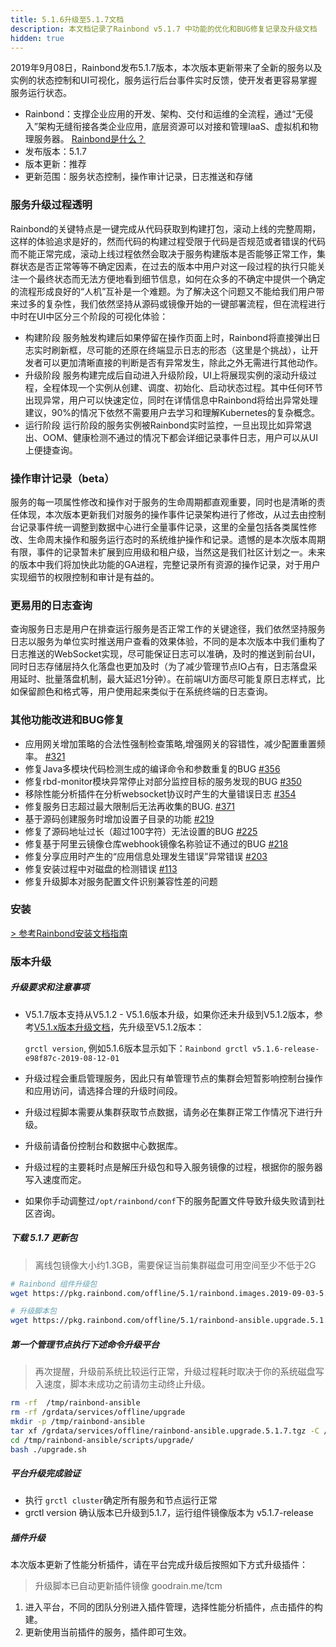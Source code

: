 ```yaml
---
title: 5.1.6升级至5.1.7文档
description: 本文档记录了Rainbond v5.1.7 中功能的优化和BUG修复记录及升级文档
hidden: true
---
```


2019年9月08日，Rainbond发布5.1.7版本，本次版本更新带来了全新的服务以及实例的状态控制和UI可视化，服务运行后台事件实时反馈，使开发者更容易掌握服务运行状态。

- Rainbond：支撑企业应用的开发、架构、交付和运维的全流程，通过“无侵入”架构无缝衔接各类企业应用，底层资源可以对接和管理IaaS、虚拟机和物理服务器。 [Rainbond是什么？](https://www.rainbond.com/docs/quick-start/rainbond_overview/)
- 发布版本：5.1.7
- 版本更新：推荐
- 更新范围：服务状态控制，操作审计记录，日志推送和存储

### 服务升级过程透明

Rainbond的关键特点是一键完成从代码获取到构建打包，滚动上线的完整周期，这样的体验追求是好的，然而代码的构建过程受限于代码是否规范或者错误的代码而不能正常完成，滚动上线过程依然会取决于服务构建版本是否能够正常工作，集群状态是否正常等等不确定因素，在过去的版本中用户对这一段过程的执行只能关注一个最终状态而无法方便地看到细节信息，如何在众多的不确定中提供一个确定的流程形成良好的“人机”互补是一个难题。为了解决这个问题又不能给我们用户带来过多的复杂性，我们依然坚持从源码或镜像开始的一键部署流程，但在流程进行中时在UI中区分三个阶段的可视化体验：

* 构建阶段
 服务触发构建后如果停留在操作页面上时，Rainbond将直接弹出日志实时刷新框，尽可能的还原在终端显示日志的形态（这里是个挑战），让开发者可以更加清晰直接的判断是否有异常发生，除此之外无需进行其他动作。
* 升级阶段
 服务构建完成后自动进入升级阶段，UI上将展现实例的滚动升级过程，全程体现一个实例从创建、调度、初始化、启动状态过程。其中任何环节出现异常，用户可以快速定位，同时在详情信息中Rainbond将给出异常处理建议，90%的情况下依然不需要用户去学习和理解Kubernetes的复杂概念。
* 运行阶段
 运行阶段的服务实例被Rainbond实时监控，一旦出现比如异常退出、OOM、健康检测不通过的情况下都会详细记录事件日志，用户可以从UI上便捷查询。

### 操作审计记录（beta）
 服务的每一项属性修改和操作对于服务的生命周期都直观重要，同时也是清晰的责任体现，本次版本更新我们对服务的操作事件记录架构进行了修改，从过去由控制台记录事件统一调整到数据中心进行全量事件记录，这里的全量包括各类属性修改、生命周末操作和服务运行态时的系统维护操作和记录。遗憾的是本次版本周期有限，事件的记录暂未扩展到应用级和租户级，当然这是我们社区计划之一。未来的版本中我们将加快此功能的GA进程，完整记录所有资源的操作记录，对于用户实现细节的权限控制和审计是有益的。

### 更易用的日志查询
 查询服务日志是用户在排查运行服务是否正常工作的关键途径，我们依然坚持服务日志以服务为单位实时推送用户查看的效果体验，不同的是本次版本中我们重构了日志推送的WebSocket实现，尽可能保证日志可以准确，及时的推送到前台UI，同时日志存储层持久化落盘也更加及时（为了减少管理节点IO占有，日志落盘采用延时、批量落盘机制，最大延迟1分钟）。在前端UI方面尽可能复原日志样式，比如保留颜色和格式等，用户使用起来类似于在系统终端的日志查询。

### 其他功能改进和BUG修复

* 应用网关增加策略的合法性强制检查策略,增强网关的容错性，减少配置重置频率。 [#321](https://github.com/goodrain/rainbond/issues/321)
* 修复Java多模块代码检测生成的编译命令和参数重复的BUG [#356](https://github.com/goodrain/rainbond/issues/356)
* 修复rbd-monitor模块异常停止对部分监控目标的服务发现的BUG [#350](https://github.com/goodrain/rainbond/issues/350)
* 移除性能分析插件在分析websocket协议时产生的大量错误日志 [#354](https://github.com/goodrain/rainbond/issues/354)
* 修复服务日志超过最大限制后无法再收集的BUG. [#371](https://github.com/goodrain/rainbond/issues/371)
* 基于源码创建服务时增加设置子目录的功能 [#219](https://github.com/goodrain/rainbond-console/issues/219)
* 修复了源码地址过长（超过100字符）无法设置的BUG [#225](https://github.com/goodrain/rainbond-console/issues/225)
* 修复基于阿里云镜像仓库webhook镜像名称验证不通过的BUG [#218](https://github.com/goodrain/rainbond-console/pull/218)
* 修复分享应用时产生的“应用信息处理发生错误”异常错误 [#203](https://github.com/goodrain/rainbond-console/issues/203)
* 修复安装过程中对磁盘的检测错误 [#113](https://github.com/goodrain/rainbond-ansible/pull/113)
* 修复升级脚本对服务配置文件识别兼容性差的问题

### 安装

[> 参考Rainbond安装文档指南](https://www.rainbond.com/docs/quick-start/rainbond_install/)

### 版本升级

##### 升级要求和注意事项

- V5.1.7版本支持从V5.1.2 - V5.1.6版本升级，如果你还未升级到V5.1.2版本，参考[V5.1.x版本升级文档](https://www.rainbond.com/docs/user-operations/upgrade/)，先升级至V5.1.2版本：

  `grctl version`, 例如5.1.6版本显示如下：`Rainbond grctl v5.1.6-release-e98f87c-2019-08-12-01`  

- 升级过程会重启管理服务，因此只有单管理节点的集群会短暂影响控制台操作和应用访问，请选择合理的升级时间段。

- 升级过程脚本需要从集群获取节点数据，请务必在集群正常工作情况下进行升级。

- 升级前请备份控制台和数据中心数据库。

- 升级过程的主要耗时点是解压升级包和导入服务镜像的过程，根据你的服务器写入速度而定。

- 如果你手动调整过`/opt/rainbond/conf`下的服务配置文件导致升级失败请到社区咨询。

##### 下载 5.1.7 更新包

> 离线包镜像大小约1.3GB，需要保证当前集群磁盘可用空间至少不低于2G

```bash
# Rainbond 组件升级包
wget https://pkg.rainbond.com/offline/5.1/rainbond.images.2019-09-03-5.1.7.tgz -O /grdata/services/offline/rainbond.images.upgrade.5.1.7.tgz

# 升级脚本包
wget https://pkg.rainbond.com/offline/5.1/rainbond-ansible.upgrade.5.1.7.tgz -O /grdata/services/offline/rainbond-ansible.upgrade.5.1.7.tgz
```

##### 第一个管理节点执行下述命令升级平台

> 再次提醒，升级前系统比较运行正常，升级过程耗时取决于你的系统磁盘写入速度，脚本未成功之前请勿主动终止升级。

```bash
rm -rf  /tmp/rainbond-ansible
rm -rf /grdata/services/offline/upgrade
mkdir -p /tmp/rainbond-ansible
tar xf /grdata/services/offline/rainbond-ansible.upgrade.5.1.7.tgz -C /tmp/rainbond-ansible
cd /tmp/rainbond-ansible/scripts/upgrade/
bash ./upgrade.sh
```

##### 平台升级完成验证

- 执行 `grctl cluster`确定所有服务和节点运行正常
- grctl version 确认版本已升级到5.1.7，运行组件镜像版本为 v5.1.7-release

##### 插件升级

本次版本更新了性能分析插件，请在平台完成升级后按照如下方式升级插件：

> 升级脚本已自动更新插件镜像 goodrain.me/tcm

1. 进入平台，不同的团队分别进入插件管理，选择性能分析插件，点击插件的构建。
2. 更新使用当前插件的服务，插件即可生效。
